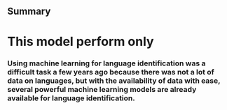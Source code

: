 ## Summary
# This model perform only 

### Using machine learning for language identification was a difficult task a few years ago because there was not a lot of data on languages, but with the availability of data with ease, several powerful machine learning models are already available for language identification.

